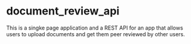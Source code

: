# document_review_api

This is a singke page application and a REST API for an app that allows users to upload documents and get them peer reviewed by other users.
